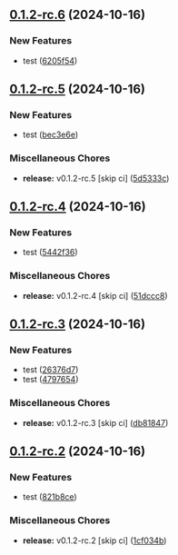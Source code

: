 ## [0.1.2-rc.6](https://github.com/KingTimer12/MYK-Desktop/compare/v0.1.2-rc.5...v0.1.2-rc.6) (2024-10-16)


### New Features

* test ([6205f54](https://github.com/KingTimer12/MYK-Desktop/commit/6205f54363796b9d220be7677f53e75a49c3820d))

## [0.1.2-rc.5](https://github.com/KingTimer12/MYK-Desktop/compare/v0.1.2-rc.4...v0.1.2-rc.5) (2024-10-16)


### New Features

* test ([bec3e6e](https://github.com/KingTimer12/MYK-Desktop/commit/bec3e6ea01c0cfe9dec33876ffc562fb3b1427e6))


### Miscellaneous Chores

* **release:** v0.1.2-rc.5 [skip ci] ([5d5333c](https://github.com/KingTimer12/MYK-Desktop/commit/5d5333cb44c1219051b1e666a3ede09cb2107559))

## [0.1.2-rc.4](https://github.com/KingTimer12/MYK-Desktop/compare/v0.1.2-rc.3...v0.1.2-rc.4) (2024-10-16)


### New Features

* test ([5442f36](https://github.com/KingTimer12/MYK-Desktop/commit/5442f36d150b2260d3536cd1fd11a48c281705dd))


### Miscellaneous Chores

* **release:** v0.1.2-rc.4 [skip ci] ([51dccc8](https://github.com/KingTimer12/MYK-Desktop/commit/51dccc8960ad12b3cec0e7ee9704f28673895a34))

## [0.1.2-rc.3](https://github.com/KingTimer12/MYK-Desktop/compare/v0.1.2-rc.2...v0.1.2-rc.3) (2024-10-16)


### New Features

* test ([26376d7](https://github.com/KingTimer12/MYK-Desktop/commit/26376d7c6371759524c6cd14e58b03dd7d8dc245))
* test ([4797654](https://github.com/KingTimer12/MYK-Desktop/commit/4797654d32cb62eff838526ef571fa996a647db4))


### Miscellaneous Chores

* **release:** v0.1.2-rc.3 [skip ci] ([db81847](https://github.com/KingTimer12/MYK-Desktop/commit/db8184740346625cb6157f3d74a806bdf3a22eee))

## [0.1.2-rc.2](https://github.com/KingTimer12/MYK-Desktop/compare/v0.1.2-rc.1...v0.1.2-rc.2) (2024-10-16)


### New Features

* test ([821b8ce](https://github.com/KingTimer12/MYK-Desktop/commit/821b8ce27fe9e3abd117a911bb04a0cb79c18524))


### Miscellaneous Chores

* **release:** v0.1.2-rc.2 [skip ci] ([1cf034b](https://github.com/KingTimer12/MYK-Desktop/commit/1cf034b2e6ecc5e68c70c646668316d48f8fba75))

